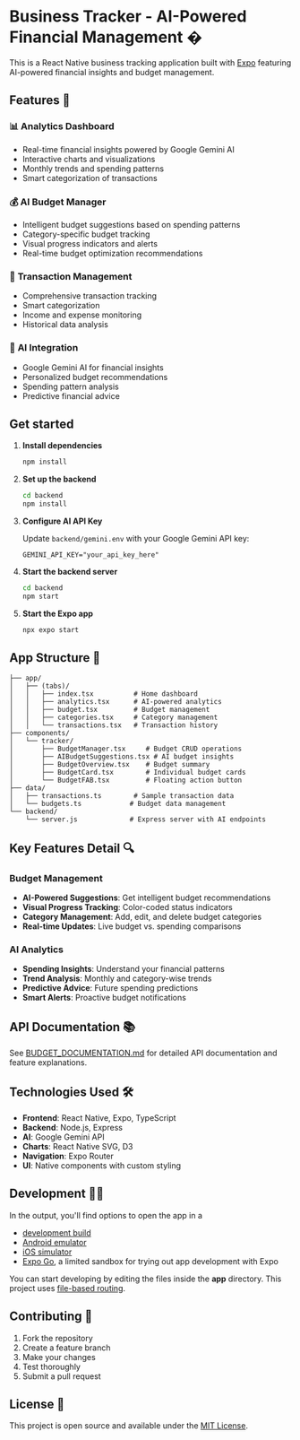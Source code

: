 # Business Tracker - AI-Powered Financial Management �

This is a React Native business tracking application built with [Expo](https://expo.dev) featuring AI-powered financial insights and budget management.

## Features 🚀

### 📊 **Analytics Dashboard**
- Real-time financial insights powered by Google Gemini AI
- Interactive charts and visualizations
- Monthly trends and spending patterns
- Smart categorization of transactions

### 💰 **AI Budget Manager**
- Intelligent budget suggestions based on spending patterns
- Category-specific budget tracking
- Visual progress indicators and alerts
- Real-time budget optimization recommendations

### 📝 **Transaction Management**
- Comprehensive transaction tracking
- Smart categorization
- Income and expense monitoring
- Historical data analysis

### 🤖 **AI Integration**
- Google Gemini AI for financial insights
- Personalized budget recommendations
- Spending pattern analysis
- Predictive financial advice

## Get started

1. **Install dependencies**

   ```bash
   npm install
   ```

2. **Set up the backend**

   ```bash
   cd backend
   npm install
   ```

3. **Configure AI API Key**
   
   Update `backend/gemini.env` with your Google Gemini API key:
   ```
   GEMINI_API_KEY="your_api_key_here"
   ```

4. **Start the backend server**

   ```bash
   cd backend
   npm start
   ```

5. **Start the Expo app**

   ```bash
   npx expo start
   ```

## App Structure 📁

```
├── app/
│   ├── (tabs)/
│   │   ├── index.tsx          # Home dashboard
│   │   ├── analytics.tsx      # AI-powered analytics
│   │   ├── budget.tsx         # Budget management
│   │   ├── categories.tsx     # Category management
│   │   └── transactions.tsx   # Transaction history
├── components/
│   └── tracker/
│       ├── BudgetManager.tsx     # Budget CRUD operations
│       ├── AIBudgetSuggestions.tsx # AI budget insights
│       ├── BudgetOverview.tsx    # Budget summary
│       ├── BudgetCard.tsx        # Individual budget cards
│       └── BudgetFAB.tsx         # Floating action button
├── data/
│   ├── transactions.ts        # Sample transaction data
│   └── budgets.ts            # Budget data management
└── backend/
    └── server.js             # Express server with AI endpoints
```

## Key Features Detail 🔍

### Budget Management
- **AI-Powered Suggestions**: Get intelligent budget recommendations
- **Visual Progress Tracking**: Color-coded status indicators
- **Category Management**: Add, edit, and delete budget categories
- **Real-time Updates**: Live budget vs. spending comparisons

### AI Analytics
- **Spending Insights**: Understand your financial patterns
- **Trend Analysis**: Monthly and category-wise trends
- **Predictive Advice**: Future spending predictions
- **Smart Alerts**: Proactive budget notifications

## API Documentation 📚

See [BUDGET_DOCUMENTATION.md](./BUDGET_DOCUMENTATION.md) for detailed API documentation and feature explanations.

## Technologies Used 🛠️

- **Frontend**: React Native, Expo, TypeScript
- **Backend**: Node.js, Express
- **AI**: Google Gemini API
- **Charts**: React Native SVG, D3
- **Navigation**: Expo Router
- **UI**: Native components with custom styling

## Development 👨‍💻

In the output, you'll find options to open the app in a

- [development build](https://docs.expo.dev/develop/development-builds/introduction/)
- [Android emulator](https://docs.expo.dev/workflow/android-studio-emulator/)
- [iOS simulator](https://docs.expo.dev/workflow/ios-simulator/)
- [Expo Go](https://expo.dev/go), a limited sandbox for trying out app development with Expo

You can start developing by editing the files inside the **app** directory. This project uses [file-based routing](https://docs.expo.dev/router/introduction).

## Contributing 🤝

1. Fork the repository
2. Create a feature branch
3. Make your changes
4. Test thoroughly
5. Submit a pull request

## License 📄

This project is open source and available under the [MIT License](LICENSE).
